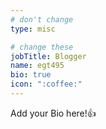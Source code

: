 ```yaml
---
# don't change
type: misc

# change these
jobTitle: Blogger
name: egt495
bio: true
icon: ":coffee:"
---
```


Add your Bio here!:+1: